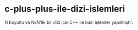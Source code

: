 # c-plus-plus-ile-dizi-islemleri
N boyutlu ve NxN'lik bir dizi için C++ ile bazı işlemler yapılmıştır.
